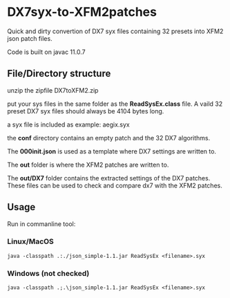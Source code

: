 # DX7syx-to-XFM2patches
Quick and dirty convertion of DX7 syx files containing 32 presets into XFM2 json patch files.

Code is built on javac 11.0.7


## File/Directory structure

unzip the zipfile DX7toXFM2.zip

put your sys files in the same folder as the **ReadSysEx.class** file. A vaild 32 preset DX7 syx files should always be 4104 bytes long.

a syx file is included as example: aegix.syx

the **conf** directory contains an empty patch and the 32 DX7 algorithms.

The **000init.json** is used as a template where DX7 settings are written to. 

The **out** folder is where the XFM2 patches are written to.

The **out/DX7** folder contains the extracted settings of the DX7 patches. These files can be used to check and compare dx7 with the XFM2 patches. 

## Usage
Run in commanline tool:

### Linux/MacOS

  `java -classpath .:./json_simple-1.1.jar ReadSysEx <filename>.syx`
  
### Windows (not checked)

  `java -classpath .;.\json_simple-1.1.jar ReadSysEx <filename>.syx`
  
